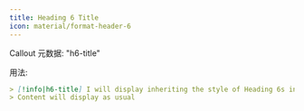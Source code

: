 ```yaml
---
title: Heading 6 Title
icon: material/format-header-6
---
```


Callout 元数据: "h6-title"

用法:

```md
> [!info|h6-title] I will display inheriting the style of Heading 6s in this theme
> Content will display as usual
```
